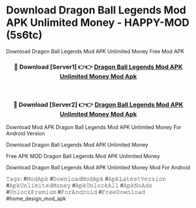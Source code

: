 # Download Dragon Ball Legends Mod APK Unlimited Money - HAPPY-MOD (5s6tc)
Download Dragon Ball Legends Mod APK Unlimited Money Free Mod APK

<div align="center">
<h3>🔴 Download [Server1] 👉👉 <a href="https://apkcomod.com?title=Dragon_Ball_Legends_Mod_APK_Unlimited_Money">Dragon Ball Legends Mod APK Unlimited Money Mod Apk</a></h3><br>

<h3>🔴 Download [Server2] 👉👉 <a href="https://apkcomod.com?title=Dragon_Ball_Legends_Mod_APK_Unlimited_Money">Dragon Ball Legends Mod APK Unlimited Money Mod Apk</a></h3>
</div>


Download Mod APK Dragon Ball Legends Mod APK Unlimited Money For Android Version

Download Dragon Ball Legends Mod APK Unlimited Money 

Free APK MOD Dragon Ball Legends Mod APK Unlimited Money 

Download Dragon Ball Legends Mod APK Unlimited Money Mod For Android

𝚃𝚊𝚐𝚜: #𝙼𝚘𝚍𝙰𝚙𝚔 #𝙳𝚘𝚠𝚗𝚕𝚘𝚊𝚍𝙼𝚘𝚍𝙰𝚙𝚔 #𝙰𝚙𝚔𝙻𝚊𝚝𝚎𝚜𝚝𝚅𝚎𝚛𝚜𝚒𝚘𝚗 #𝙰𝚙𝚔𝚄𝚗𝚕𝚒𝚖𝚒𝚝𝚎𝚍𝙼𝚘𝚗𝚎𝚢 #𝙰𝚙𝚔𝚄𝚗𝚕𝚘𝚌𝚔𝙰𝚕𝚕 #𝙰𝚙𝚔𝙽𝚘𝙰𝚍𝚜 #𝚄𝚗𝚕𝚘𝚌𝚔𝙿𝚛𝚎𝚖𝚒𝚞𝚖 #𝙵𝚘𝚛𝙰𝚗𝚍𝚛𝚘𝚒𝚍 #𝙵𝚛𝚎𝚎𝙳𝚘𝚠𝚗𝚕𝚘𝚊𝚍 #home_design_mod_apk